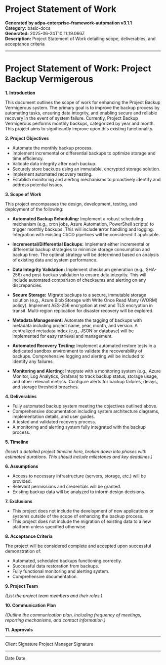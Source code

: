 # Project Statement of Work

**Generated by adpa-enterprise-framework-automation v3.1.1**  
**Category:** basic-docs  
**Generated:** 2025-06-24T10:11:19.066Z  
**Description:** Project Statement of Work detailing scope, deliverables, and acceptance criteria

---

# Project Statement of Work: Project Backup Vermigerous

**1. Introduction**

This document outlines the scope of work for enhancing the Project Backup Vermigerous system.  The primary goal is to improve the backup process by automating tasks, ensuring data integrity, and enabling secure and reliable recovery in the event of system failure.  Currently, Project Backup Vermigerous performs monthly backups, categorized by year and month. This project aims to significantly improve upon this existing functionality.

**2. Project Objectives**

* Automate the monthly backup process.
* Implement incremental or differential backups to optimize storage and time efficiency.
* Validate data integrity after each backup.
* Securely store backups using an immutable, encrypted storage solution.
* Implement automated recovery testing.
* Establish monitoring and alerting mechanisms to proactively identify and address potential issues.

**3. Scope of Work**

This project encompasses the design, development, testing, and deployment of the following:

* **Automated Backup Scheduling:**  Implement a robust scheduling mechanism (e.g., cron jobs, Azure Automation, PowerShell scripts) to trigger monthly backups. This will include error handling and logging.  Integration with existing CI/CD pipelines will be considered if applicable.

* **Incremental/Differential Backups:**  Implement either incremental or differential backup strategies to minimize storage consumption and backup time.  The optimal strategy will be determined based on analysis of existing data and system performance.

* **Data Integrity Validation:**  Implement checksum generation (e.g., SHA-256) and post-backup validation to ensure data integrity.  This will include automated comparison of checksums and alerting on any discrepancies.

* **Secure Storage:** Migrate backups to a secure, immutable storage solution (e.g., Azure Blob Storage with Write Once Read Many (WORM) policy).  Implement AES-256 encryption at rest and TLS encryption in transit. Multi-region replication for disaster recovery will be explored.

* **Metadata Management:**  Automate the tagging of backups with metadata including project name, year, month, and version.  A centralized metadata index (e.g., JSON or database) will be implemented for easy retrieval and management.

* **Automated Recovery Testing:** Implement automated restore tests in a dedicated sandbox environment to validate the recoverability of backups.  Comprehensive logging and alerting will be included to identify any failures.

* **Monitoring and Alerting:** Integrate with a monitoring system (e.g., Azure Monitor, Log Analytics, Grafana) to track backup status, storage usage, and other relevant metrics.  Configure alerts for backup failures, delays, and storage threshold breaches.

**4. Deliverables**

* Fully automated backup system meeting the objectives outlined above.
* Comprehensive documentation including system architecture diagrams, implementation details, and user guides.
* A tested and validated recovery process.
* A monitoring and alerting system fully integrated with the backup process.


**5. Timeline**

*(Insert a detailed project timeline here, broken down into phases with estimated durations.  This should include milestones and key deadlines.)*

**6. Assumptions**

* Access to necessary infrastructure (servers, storage, etc.) will be provided.
* Relevant permissions and credentials will be granted.
* Existing backup data will be analyzed to inform design decisions.

**7. Exclusions**

* This project does not include the development of new applications or systems outside of the scope of enhancing the backup process.
* This project does not include the migration of existing data to a new platform unless specified otherwise.

**8. Acceptance Criteria**

The project will be considered complete and accepted upon successful demonstration of:

* Automated, scheduled backups functioning correctly.
* Successful data restoration from backups.
* Fully functional monitoring and alerting system.
* Comprehensive documentation.


**9. Project Team**

*(List the project team members and their roles.)*

**10. Communication Plan**

*(Outline the communication plan, including frequency of meetings, reporting mechanisms, and contact information.)*


**11. Approvals**

_________________________      _________________________
Client Signature                  Project Manager Signature

_________________________      _________________________
Date                               Date

